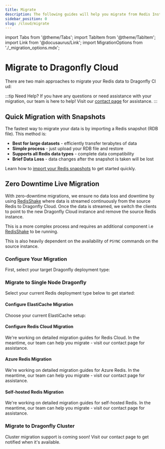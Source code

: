```yaml
---
title: Migrate
description: The following guides will help you migrate from Redis Instances to Dragonfly Cloud
sidebar_position: 0
slug: /cloud/migrate
---
```


import Tabs from '@theme/Tabs';
import TabItem from '@theme/TabItem';
import Link from '@docusaurus/Link';
import MigrationOptions from './_migration_options.mdx';

# Migrate to Dragonfly Cloud

There are two main approaches to migrate your Redis data to Dragonfly Cl  ud:

:::tip Need Help?
If you have any questions or need assistance with your migration, our team is here to help! Visit our <u>[contact page](https://www.dragonflydb.io/contact)</u> for assistance.
:::

## Quick Migration with Snapshots

The fastest way to migrate your data is by importing a Redis snapshot (RDB file). This method is:
- **Best for large datasets** - efficiently transfer terabytes of data
- **Simple process** - just upload your RDB file and restore
- **Supports all Redis data types** - complete data compatibility
- **Brief Data Loss** - data changes after the snapshot is taken will be lost

Learn how to [import your Redis snapshots](/cloud/backups#importing-redis-backups-rdb) to get started quickly.

## Zero Downtime Live Migration

With zero-downtime migrations, we ensure no data loss and downtime by using [RedisShake](https://github.com/alibaba/RedisShake) where data is streamed continuously from the source Redis to Dragonfly Cloud. Once the data is streamed, we switch the clients to point to the new Dragonfly Cloud instance and remove the source Redis instance.

This is a more complex process and requires an additional component i.e [RedisShake](https://github.com/alibaba/RedisShake) to be running.

This is also heavily dependent on the availability of `PSYNC` commands on the source instance.

### Configure Your Migration

First, select your target Dragonfly deployment type:

<Tabs groupId="target-deployment" className="migration-tabs">
<TabItem value="single-node" label="Single Node Dragonfly" default>

### Migrate to Single Node Dragonfly

Select your current Redis deployment type below to get started:

<Tabs groupId="source-deployment" className="source-tabs">
  <TabItem value="elasticache" label="AWS ElastiCache" default>
    <div className="migration-source-config">
      <h4>Configure ElastiCache Migration</h4>
      <p>Choose your current ElastiCache setup:</p>
      <Tabs groupId="elasticache-mode">
        <TabItem value="cluster" label="Cluster Mode">
          <MigrationOptions isCluster={true} cloudProvider="AWS ElastiCache" />
        </TabItem>
        <TabItem value="single" label="Single Node">
          <MigrationOptions isCluster={false} cloudProvider="AWS ElastiCache" />
        </TabItem>
      </Tabs>
    </div>
  </TabItem>
  
  <TabItem value="redis-cloud" label="Redis Cloud">
    <div className="migration-source-config">
      <h4>Configure Redis Cloud Migration</h4>
      <p>We're working on detailed migration guides for Redis Cloud. In the meantime, our team can help you migrate - visit our <Link to="https://www.dragonflydb.io/contact">contact page</Link> for assistance.</p>
    </div>
  </TabItem>
  
  <TabItem value="azure-redis" label="Azure Redis">
    <div className="migration-source-config">
      <h4>Azure Redis Migration</h4>
      <p>We're working on detailed migration guides for Azure Redis. In the meantime, our team can help you migrate - visit our <Link to="https://www.dragonflydb.io/contact">contact page</Link> for assistance.</p>
    </div>
  </TabItem>

  <TabItem value="selfhosted" label="Self-hosted Redis">
    <div className="migration-source-config">
      <h4>Self-hosted Redis Migration</h4>
      <p>We're working on detailed migration guides for self-hosted Redis. In the meantime, our team can help you migrate - visit our <Link to="https://www.dragonflydb.io/contact">contact page</Link> for assistance.</p>
    </div>
  </TabItem>
</Tabs>

</TabItem>

<TabItem value="cluster" label="Dragonfly Cluster">
  <div className="migration-source-config">
    <h3>Migrate to Dragonfly Cluster</h3>
    <p>Cluster migration support is coming soon! Visit our <Link to="https://www.dragonflydb.io/contact">contact page</Link> to get notified when it's available.</p>
  </div>
</TabItem>

</Tabs>